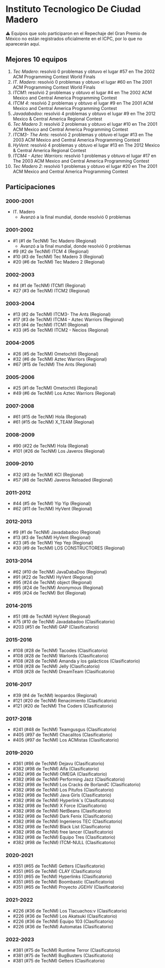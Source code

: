 # Instituto Tecnologico De Ciudad Madero

:warning: Equipos que solo participaron en el Repechaje del Gran Premio de México no están registrados oficialmente en el ICPC, por lo que no aparecerán aquí.

## Mejores 10 equipos

1. _Tec Madero_: resolvió 0 problemas y obtuvo el lugar #57 en The 2002 ACM Programming Contest World Finals
1. _IT. Madero_: resolvió 0 problemas y obtuvo el lugar #60 en The 2001 ACM Programming Contest World Finals
1. _ITCM1_: resolvió 2 problemas y obtuvo el lugar #4 en The 2002 ACM Mexico and Central America Programming Contest
1. _ITCM 4_: resolvió 2 problemas y obtuvo el lugar #9 en The 2001 ACM Mexico and Central America Programming Contest
1. _Javadabadoo_: resolvió 4 problemas y obtuvo el lugar #9 en The 2012 Mexico & Central America Regional Contest
1. _Tec Madero 3_: resolvió 2 problemas y obtuvo el lugar #10 en The 2001 ACM Mexico and Central America Programming Contest
1. _ITCM3- The Ants_: resolvió 2 problemas y obtuvo el lugar #13 en The 2003 ACM Mexico and Central America Programming Contest
1. _HyVent_: resolvió 4 problemas y obtuvo el lugar #13 en The 2012 Mexico & Central America Regional Contest
1. _ITCM4 - Aztec Warriors_: resolvió 1 problemas y obtuvo el lugar #17 en The 2003 ACM Mexico and Central America Programming Contest
1. _Tec Madero 2_: resolvió 1 problemas y obtuvo el lugar #20 en The 2001 ACM Mexico and Central America Programming Contest

## Participaciones

### 2000-2001

- IT. Madero
  - Avanzó a la final mundial, donde resolvió 0 problemas

### 2001-2002

- #1 (#1 de TecNM) Tec Madero (Regional)
  - Avanzó a la final mundial, donde resolvió 0 problemas
- #9 (#2 de TecNM) ITCM 4 (Regional)
- #10 (#3 de TecNM) Tec Madero 3 (Regional)
- #20 (#6 de TecNM) Tec Madero 2 (Regional)

### 2002-2003

- #4 (#1 de TecNM) ITCM1 (Regional)
- #27 (#3 de TecNM) ITCM2 (Regional)

### 2003-2004

- #13 (#2 de TecNM) ITCM3- The Ants (Regional)
- #17 (#3 de TecNM) ITCM4 - Aztec Warriors (Regional)
- #31 (#4 de TecNM) ITCM1 (Regional)
- #33 (#5 de TecNM) ITCM2 - Necios (Regional)

### 2004-2005

- #26 (#5 de TecNM) Ometochtli (Regional)
- #32 (#6 de TecNM) Aztec Warriors (Regional)
- #67 (#15 de TecNM) The Ants (Regional)

### 2005-2006

- #25 (#1 de TecNM) Ometochtli (Regional)
- #49 (#6 de TecNM) Los Aztec Warriors (Regional)

### 2007-2008

- #61 (#15 de TecNM) Hola (Regional)
- #61 (#15 de TecNM) X_TEAM (Regional)

### 2008-2009

- #90 (#22 de TecNM) Hola (Regional)
- #101 (#26 de TecNM) Los Javeros (Regional)

### 2009-2010

- #32 (#3 de TecNM) KCI (Regional)
- #57 (#8 de TecNM) Javeros Reloaded (Regional)

### 2011-2012

- #44 (#5 de TecNM) Yip Yip (Regional)
- #62 (#11 de TecNM) HyVent (Regional)

### 2012-2013

- #9 (#1 de TecNM) Javadabadoo (Regional)
- #13 (#3 de TecNM) HyVent (Regional)
- #23 (#5 de TecNM) Yep Yep (Regional)
- #30 (#9 de TecNM) LOS CONSTRUCTORES (Regional)

### 2013-2014

- #62 (#10 de TecNM) JavaDabaDoo (Regional)
- #91 (#22 de TecNM) HyVent (Regional)
- #95 (#24 de TecNM) object (Regional)
- #95 (#24 de TecNM) Anonymous (Regional)
- #95 (#24 de TecNM) Bot (Regional)

### 2014-2015

- #51 (#8 de TecNM) HyVent (Regional)
- #75 (#10 de TecNM) Javadabadoo (Clasificatorio)
- #203 (#51 de TecNM) GAP (Clasificatorio)

### 2015-2016

- #108 (#28 de TecNM) Tacodes (Clasificatorio)
- #108 (#28 de TecNM) Warlords (Clasificatorio)
- #108 (#28 de TecNM) Amanda y los galácticos (Clasificatorio)
- #108 (#28 de TecNM) Jelly (Clasificatorio)
- #108 (#28 de TecNM) DreamTeam (Clasificatorio)

### 2016-2017

- #39 (#4 de TecNM) leopardos (Regional)
- #121 (#20 de TecNM) Renacimiento (Clasificatorio)
- #121 (#20 de TecNM) The Coders (Clasificatorio)

### 2017-2018

- #241 (#48 de TecNM) Teamgusgus (Clasificatorio)
- #405 (#97 de TecNM) Chacalitos (Clasificatorio)
- #405 (#97 de TecNM) Los ACMistas (Clasificatorio)

### 2019-2020

- #361 (#86 de TecNM) Dejavu (Clasificatorio)
- #382 (#98 de TecNM) Alfa (Clasificatorio)
- #382 (#98 de TecNM) OMEGA (Clasificatorio)
- #382 (#98 de TecNM) Performing Jazz (Clasificatorio)
- #382 (#98 de TecNM) Los Cracks de BorlandC (Clasificatorio)
- #382 (#98 de TecNM) Los Pitufos (Clasificatorio)
- #382 (#98 de TecNM) Java Girls (Clasificatorio)
- #382 (#98 de TecNM) Hyperlink`s (Clasificatorio)
- #382 (#98 de TecNM) X Force (Clasificatorio)
- #382 (#98 de TecNM) NetBeans (Clasificatorio)
- #382 (#98 de TecNM) Dark Fenix (Clasificatorio)
- #382 (#98 de TecNM) Ingenieros TEC (Clasificatorio)
- #382 (#98 de TecNM) Black List (Clasificatorio)
- #382 (#98 de TecNM) free lancer (Clasificatorio)
- #382 (#98 de TecNM) Equipo Tres (Clasificatorio)
- #382 (#98 de TecNM) ITCM-NULL (Clasificatorio)

### 2020-2021

- #351 (#65 de TecNM) Getters (Clasificatorio)
- #351 (#65 de TecNM) CLAY (Clasificatorio)
- #351 (#65 de TecNM) Hyperlinks (Clasificatorio)
- #351 (#65 de TecNM) Boombastic (Clasificatorio)
- #351 (#65 de TecNM) Proyecto JGEHV (Clasificatorio)

### 2021-2022

- #226 (#36 de TecNM) Los Tlacuachos:v (Clasificatorio)
- #226 (#36 de TecNM) Los Akatsuki  (Clasificatorio)
- #226 (#36 de TecNM) Equipo 103 (Clasificatorio)
- #226 (#36 de TecNM) Automatas (Clasificatorio)

### 2022-2023

- #381 (#75 de TecNM) Runtime Terror (Clasificatorio)
- #381 (#75 de TecNM) BugBusters (Clasificatorio)
- #381 (#75 de TecNM) Getters (Clasificatorio)



